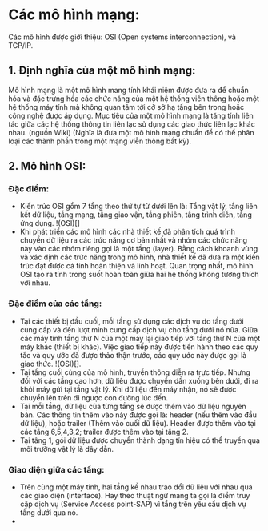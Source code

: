 # Các mô hình mạng:
Các mô hình được giới thiệu: OSI (Open systems interconnection), và TCP/IP.

## 1. Định nghĩa của một mô hình mạng:
Mô hình mạng là một mô hình mang tính khái niệm được đưa ra để chuẩn hóa và đặc trưng hóa các chức năng của một hệ thống viễn thông hoặc một hệ thống máy tính mà không quan tâm tới cở sở hạ tầng bên trong hoặc công nghệ được áp dụng. Mục tiêu của một mô hình mạng là tăng tính liên tác giữa các hệ thống thông tin liên lạc sử dụng các giao thức liên lạc khác nhau. (nguồn Wiki)
(Nghĩa là đưa một mô hình mạng chuẩn để có thể phân loại các thành phần trong một mạng viễn thông bất kỳ).
## 2. Mô hình OSI:
### Đặc điểm:
- Kiến trúc OSI gồm 7 tầng theo thứ tự từ dưới lên là: Tầng vật lý, tầng liên kết dữ liệu, tầng mạng, tầng giao vận, tầng phiên, tầng trình diễn, tầng ứng dụng.
!(OSI)[]
- Khi phát triển các mô hình các nhà thiết kế đã phân tích quá trình chuyền dữ liệu ra các trức năng cơ bản nhất và nhóm các chức năng này vào các nhóm riêng gọi là một tầng (layer). Bằng cách khoanh vùng và xác định các trức năng trong mô hình, nhà thiết kế đã đưa ra một kiến trúc đạt được cả tính hoàn thiện và linh hoạt. Quan trọng nhất, mô hình OSI tạo ra tính trong suốt hoàn toàn giữa hai hệ thống không tương thích với nhau.
### Đặc điểm của các tầng:
- Tại các thiết bị đầu cuối, mỗi tầng sử dụng các dịch vụ do tầng dưới cung cấp và đến lượt minh cung cấp dịch vụ cho tầng dưới nó nữa. Giữa các máy tính tầng thứ N của một máy lại giao tiếp với tầng thứ N của một máy khác (thiết bị khác). Việc giao tiếp này được tiến hành theo các quy tắc và quy ước đã được thảo thận trước, các quy ước này được gọi là giao thức.
!(OSI)[].
- Tại tầng cuối cùng của mô hình, truyền thông diễn ra trực tiếp. Nhưng đối với các tầng cao hơn, dữ liêu được chuyển dần xuống bên dưới, đi ra khỏi máy gửi tại tầng vật lý. Khi dữ liệu đến máy nhận, nó sẽ được chuyển lên trên đi ngược con đường lúc đến.
- Tại mỗi tầng, dữ liệu của từng tầng sẽ được thêm vào dữ liệu nguyên bản. Các thông tin thêm vào này được gọi là: header (nếu thêm vào đầu dữ liệu), hoặc trailer (Thêm vào cuối dữ liệu). Header được thêm vào tại các tầng 6,5,4,3,2; trailer được thêm vào tại tầng 2.
- Tại tâng 1, gói dữ liệu được chuyển thành dạng tín hiệu có thể truyền qua môi trường vật lý là dây dẫn.

### Giao diện giữa các tầng:
- Trên cùng một máy tính, hai tầng kề nhau trao đổi dữ liệu với nhau qua các giao diện (interface). Hay theo thuật ngữ mạng ta gọi là điểm truy cập dịch vụ (Service Access point-SAP) vì tầng trên yêu cầu dịch vụ tầng dưới qua nó.
- 






